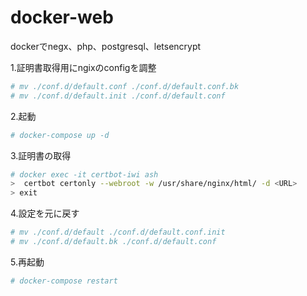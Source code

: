 # docker-web
dockerでnegx、php、postgresql、letsencrypt



1.証明書取得用にngixのconfigを調整

```bash
# mv ./conf.d/default.conf ./conf.d/default.conf.bk
# mv ./conf.d/default.init ./conf.d/default.conf
```



2.起動

```bash
# docker-compose up -d
```



3.証明書の取得

```bash
# docker exec -it certbot-iwi ash
>  certbot certonly --webroot -w /usr/share/nginx/html/ -d <URL>
> exit
```



4.設定を元に戻す

```bash
# mv ./conf.d/default ./conf.d/default.conf.init
# mv ./conf.d/default.bk ./conf.d/default.conf
```



5.再起動

```bash
# docker-compose restart
```

